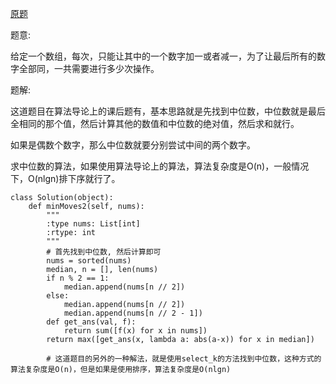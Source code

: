 [原题](https://leetcode.com/problems/minimum-moves-to-equal-array-elements-ii)

题意:

给定一个数组，每次，只能让其中的一个数字加一或者减一，为了让最后所有的数字全部同，一共需要进行多少次操作。

题解:

这道题目在算法导论上的课后题有，基本思路就是先找到中位数，中位数就是最后全相同的那个值，然后计算其他的数值和中位数的绝对值，然后求和就行。

如果是偶数个数字，那么中位数就要分别尝试中间的两个数字。

求中位数的算法，如果使用算法导论上的算法，算法复杂度是O(n)，一般情况下，O(nlgn)排下序就行了。

```
class Solution(object):
    def minMoves2(self, nums):
        """
        :type nums: List[int]
        :rtype: int
        """
        # 首先找到中位数, 然后计算即可
        nums = sorted(nums)
        median, n = [], len(nums)
        if n % 2 == 1:
            median.append(nums[n // 2])
        else:
            median.append(nums[n // 2])
            median.append(nums[n // 2 - 1])
        def get_ans(val, f):
            return sum([f(x) for x in nums])
        return max([get_ans(x, lambda a: abs(a-x)) for x in median])
        
        # 这道题目的另外的一种解法，就是使用select_k的方法找到中位数，这种方式的算法复杂度是O(n)，但是如果是使用排序，算法复杂度是O(nlgn)
        
            
```


